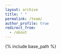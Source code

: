 ```yaml
---
layout: archive
title: " "
permalink: /team/
author_profile: true
redirect_from:
  - /about
---
```


{% include base_path %}
